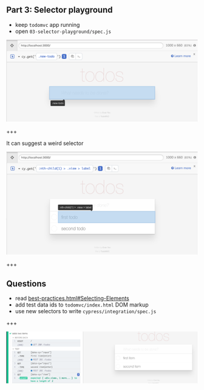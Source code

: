 ## Part 3: Selector playground

- keep `todomvc` app running
- open `03-selector-playground/spec.js`

![Selector playground](/slides/03-selector-playground/img/selector-playground.png)

+++

It can suggest a weird selector

![Default suggestion](/slides/03-selector-playground/img/default-suggestion.png)

+++

## Questions

- read [best-practices.html#Selecting-Elements](https://docs.cypress.io/guides/references/best-practices.html#Selecting-Elements)
- add test data ids to `todomvc/index.html` DOM markup
- use new selectors to write `cypress/integration/spec.js`

+++

![Selectors](/slides/03-selector-playground/img/selectors.png)
